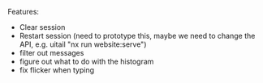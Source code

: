Features:

- Clear session
- Restart session (need to prototype this, maybe we need to change the API, e.g. uitail "nx run website:serve")
- filter out messages
- figure out what to do with the histogram
- fix flicker when typing
